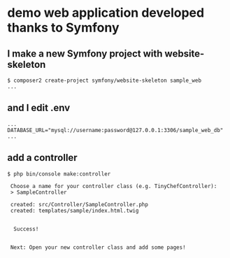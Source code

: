 # demo web application developed thanks to Symfony

## I make a new Symfony project with website-skeleton
```
$ composer2 create-project symfony/website-skeleton sample_web
...
```
## and I edit .env
```
...
DATABASE_URL="mysql://username:password@127.0.0.1:3306/sample_web_db"
...
```

## add a controller
```
$ php bin/console make:controller

 Choose a name for your controller class (e.g. TinyChefController):
 > SampleController

 created: src/Controller/SampleController.php
 created: templates/sample/index.html.twig

           
  Success! 
           

 Next: Open your new controller class and add some pages!
```
